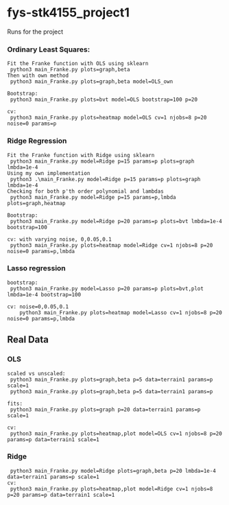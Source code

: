 # fys-stk4155_project1


Runs for the project

### Ordinary Least Squares:
    Fit the Franke function with OLS using sklearn
     python3 main_Franke.py plots=graph,beta
    Then with own method
     python3 main_Franke.py plots=graph,beta model=OLS_own

    Bootstrap:
     python3 main_Franke.py plots=bvt model=OLS bootstrap=100 p=20

    cv:
     python3 main_Franke.py plots=heatmap model=OLS cv=1 njobs=8 p=20 noise=0 params=p


### Ridge Regression
    Fit the Franke function with Ridge using sklearn
     python3 main_Franke.py model=Ridge p=15 params=p plots=graph lmbda=1e-4
    Using my own implementation
     python3 .\main_Franke.py model=Ridge p=15 params=p plots=graph lmbda=1e-4
    Checking for both p'th order polynomial and lambdas 
     python3 main_Franke.py model=Ridge p=15 params=p,lmbda plots=graph,heatmap

    Bootstrap:
     python3 main_Franke.py model=Ridge p=20 params=p plots=bvt lmbda=1e-4 bootstrap=100

    cv: with varying noise, 0,0.05,0.1
     python3 main_Franke.py plots=heatmap model=Ridge cv=1 njobs=8 p=20 noise=0 params=p,lmbda


### Lasso regression

    bootstrap:
     python3 main_Franke.py model=Lasso p=20 params=p plots=bvt,plot lmbda=1e-4 bootstrap=100

    cv: noise=0,0.05,0.1
        python3 main_Franke.py plots=heatmap model=Lasso cv=1 njobs=8 p=20 noise=0 params=p,lmbda


## Real Data

### OLS
    scaled vs unscaled:
     python3 main_Franke.py plots=graph,beta p=5 data=terrain1 params=p scale=1
     python3 main_Franke.py plots=graph,beta p=5 data=terrain1 params=p

    fits:
     python3 main_Franke.py plots=graph p=20 data=terrain1 params=p scale=1

    cv:
     python3 main_Franke.py plots=heatmap,plot model=OLS cv=1 njobs=8 p=20 params=p data=terrain1 scale=1


### Ridge

     python3 main_Franke.py model=Ridge plots=graph,beta p=20 lmbda=1e-4 data=terrain1 params=p scale=1
    cv:
     python3 main_Franke.py plots=heatmap,plot model=Ridge cv=1 njobs=8 p=20 params=p data=terrain1 scale=1